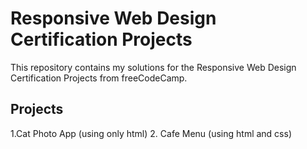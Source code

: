 # Responsive Web Design Certification Projects

This repository contains my solutions for the Responsive Web Design Certification Projects from freeCodeCamp.
## Projects
1.Cat Photo App (using only html)
2. Cafe Menu (using html and css)
